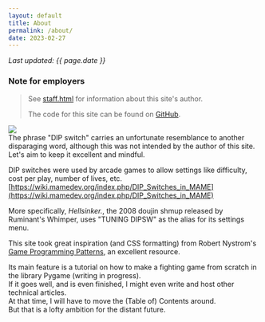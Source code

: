 ```yaml
---
layout: default
title: About
permalink: /about/
date: 2023-02-27
---
```

*Last updated: {{ page.date }}*

### Note for employers

> See [staff.html](https://tuningdipsw.github.io/authors/tuningdipsw.html) for information about this site's author.
>
> The code for this site can be found on [GitHub](https://github.com/tuningdipsw/tuningdipsw.github.io).

<img src="../assets/images/ako-sleep.png">

<aside name="dipswitch">
The phrase "DIP switch" carries an unfortunate resemblance to another disparaging word,
although this was not intended by the author of this site. Let's aim to keep it excellent and mindful.
</aside>

DIP switches were used by arcade games to allow settings like difficulty, cost per play, number of lives, etc.
[https://wiki.mamedev.org/index.php/DIP_Switches_in_MAME](https://wiki.mamedev.org/index.php/DIP_Switches_in_MAME)

More specifically, *Hellsinker.*, the 2008 doujin shmup released by Ruminant's Whimper,
uses "TUNING DIPSW" as the alias for its settings menu.

This site took great inspiration (and CSS formatting) from
Robert Nystrom's [Game Programming Patterns](https://gameprogrammingpatterns.com/contents.html), an
excellent resource.

Its main feature is a tutorial on how to make a fighting game from scratch in the library Pygame (writing in progress).  
If it goes well, and is even finished, I might even write and host other technical articles.  
At that time, I will have to move the (Table of) Contents around.  
But that is a lofty ambition for the distant future.

